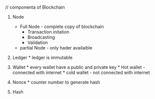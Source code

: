 // componenta of Blockchain
  1. Node
      * Full Node - complete copy of blockchain
         - Transaction initation
         - Broadcasting
         - Validation
      * partial Node - only hader availaible

  2. Ledger
    * ledger is immutable

  3. Wallet
    * every wallet have a public and private key
    * Hot wallet - connected with internet
    * cold wallet -  not connected with internet

  4. Nonce
    * counter number to generate hash

  5. Hash
     